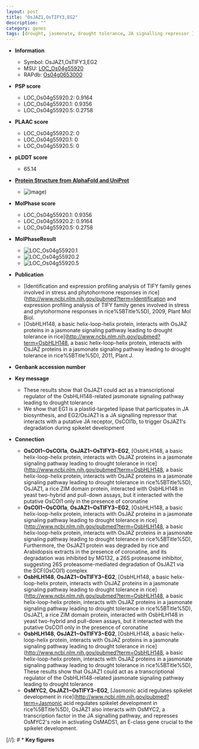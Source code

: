 ```yaml
---
layout: post
title: "OsJAZ1,OsTIFY3,EG2"
description: ""
category: genes
tags: [drought, jasmonate, drought tolerance, JA signalling repressor ]
---
```


* **Information**  
    + Symbol: OsJAZ1,OsTIFY3,EG2  
    + MSU: [LOC_Os04g55920](http://rice.plantbiology.msu.edu/cgi-bin/ORF_infopage.cgi?orf=LOC_Os04g55920)  
    + RAPdb: [Os04g0653000](http://rapdb.dna.affrc.go.jp/viewer/gbrowse_details/irgsp1?name=Os04g0653000)  

* **PSP score**  
    + LOC_Os04g55920.2: 0.9164 
    + LOC_Os04g55920.1: 0.9356 
    + LOC_Os04g55920.5: 0.2758 

* **PLAAC score**  
    + LOC_Os04g55920.2: 0 
    + LOC_Os04g55920.1: 0 
    + LOC_Os04g55920.5: 0 

* **pLDDT score**
    + 65.14

* **[Protein Structure from AlphaFold and UniProt](https://www.uniprot.org/uniprotkb/Q7XPM8/entry#structure)**
    + ![image](https://ricepsp.github.io/images/Q7/AF-Q7XPM8-F1.png))

* **MolPhase score**
    + LOC_Os04g55920.1: 0.9356
    + LOC_Os04g55920.2: 0.9164
    + LOC_Os04g55920.5: 0.2758

* **MolPhaseResult**
    + ![LOC_Os04g55920.1](https://ricepsp.github.io/pictures/LOC_Os04g/LOC_Os04g55920.1.png)
    + ![LOC_Os04g55920.2](https://ricepsp.github.io/pictures/LOC_Os04g/LOC_Os04g55920.2.png)
    + ![LOC_Os04g55920.5](https://ricepsp.github.io/pictures/LOC_Os04g/LOC_Os04g55920.5.png)

* **Publication**  
    + [Identification and expression profiling analysis of TIFY family genes involved in stress and phytohormone responses in rice](http://www.ncbi.nlm.nih.gov/pubmed?term=Identification and expression profiling analysis of TIFY family genes involved in stress and phytohormone responses in rice%5BTitle%5D), 2009, Plant Mol Biol.
    + [OsbHLH148, a basic helix-loop-helix protein, interacts with OsJAZ proteins in a jasmonate signaling pathway leading to drought tolerance in rice](http://www.ncbi.nlm.nih.gov/pubmed?term=OsbHLH148, a basic helix-loop-helix protein, interacts with OsJAZ proteins in a jasmonate signaling pathway leading to drought tolerance in rice%5BTitle%5D), 2011, Plant J.

* **Genbank accession number**  

* **Key message**  
    + These results show that OsJAZ1 could act as a transcriptional regulator of the OsbHLH148-related jasmonate signaling pathway leading to drought tolerance
    + We show that EG1 is a plastid-targeted lipase that participates in JA biosynthesis, and EG2/OsJAZ1 is a JA signalling repressor that interacts with a putative JA receptor, OsCOI1b, to trigger OsJAZ1's degradation during spikelet development

* **Connection**  
    + __OsCOI1~OsCOI1a__, __OsJAZ1~OsTIFY3~EG2__, [OsbHLH148, a basic helix-loop-helix protein, interacts with OsJAZ proteins in a jasmonate signaling pathway leading to drought tolerance in rice](http://www.ncbi.nlm.nih.gov/pubmed?term=OsbHLH148, a basic helix-loop-helix protein, interacts with OsJAZ proteins in a jasmonate signaling pathway leading to drought tolerance in rice%5BTitle%5D), OsJAZ1, a rice ZIM domain protein, interacted with OsbHLH148 in yeast two-hybrid and pull-down assays, but it interacted with the putative OsCOI1 only in the presence of coronatine
    + __OsCOI1~OsCOI1a__, __OsJAZ1~OsTIFY3~EG2__, [OsbHLH148, a basic helix-loop-helix protein, interacts with OsJAZ proteins in a jasmonate signaling pathway leading to drought tolerance in rice](http://www.ncbi.nlm.nih.gov/pubmed?term=OsbHLH148, a basic helix-loop-helix protein, interacts with OsJAZ proteins in a jasmonate signaling pathway leading to drought tolerance in rice%5BTitle%5D), Furthermore, the OsJAZ1 protein was degraded by rice and Arabidopsis extracts in the presence of coronatine, and its degradation was inhibited by MG132, a 26S proteasome inhibitor, suggesting 26S proteasome-mediated degradation of OsJAZ1 via the SCF(OsCOI1) complex
    + __OsbHLH148__, __OsJAZ1~OsTIFY3~EG2__, [OsbHLH148, a basic helix-loop-helix protein, interacts with OsJAZ proteins in a jasmonate signaling pathway leading to drought tolerance in rice](http://www.ncbi.nlm.nih.gov/pubmed?term=OsbHLH148, a basic helix-loop-helix protein, interacts with OsJAZ proteins in a jasmonate signaling pathway leading to drought tolerance in rice%5BTitle%5D), OsJAZ1, a rice ZIM domain protein, interacted with OsbHLH148 in yeast two-hybrid and pull-down assays, but it interacted with the putative OsCOI1 only in the presence of coronatine
    + __OsbHLH148__, __OsJAZ1~OsTIFY3~EG2__, [OsbHLH148, a basic helix-loop-helix protein, interacts with OsJAZ proteins in a jasmonate signaling pathway leading to drought tolerance in rice](http://www.ncbi.nlm.nih.gov/pubmed?term=OsbHLH148, a basic helix-loop-helix protein, interacts with OsJAZ proteins in a jasmonate signaling pathway leading to drought tolerance in rice%5BTitle%5D), These results show that OsJAZ1 could act as a transcriptional regulator of the OsbHLH148-related jasmonate signaling pathway leading to drought tolerance
    + __OsMYC2__, __OsJAZ1~OsTIFY3~EG2__, [Jasmonic acid regulates spikelet development in rice](http://www.ncbi.nlm.nih.gov/pubmed?term=Jasmonic acid regulates spikelet development in rice%5BTitle%5D), OsJAZ1 also interacts with OsMYC2, a transcription factor in the JA signalling pathway, and represses OsMYC2's role in activating OsMADS1, an E-class gene crucial to the spikelet development.

[//]: # * **Key figures**  


